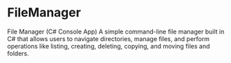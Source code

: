 # FileManager
File Manager (C# Console App) A simple command-line file manager built in C# that allows users to navigate directories, manage files, and perform operations like listing, creating, deleting, copying, and moving files and folders.
